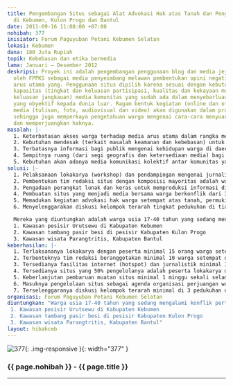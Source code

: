 ```yaml
---
title: Pengembangan Situs sebagai Alat Advokasi Hak atas Tanah dan Penghidupan Warga
  di Kebumen, Kulon Progo dan Bantul
date: 2011-09-16 11:08:00 +07:00
nohibah: 377
inisiator: Forum Paguyuban Petani Kebumen Selatan
lokasi: Kebumen
dana: 180 Juta Rupiah
topik: Kebebasan dan etika bermedia
lama: Januari – Desember 2012
deskripsi: Proyek ini adalah pengembangan penggunaan blog dan media jejaring sosial
  oleh FPPKS sebagai media penyeimbang melawan pembentukan opini negatif oleh media
  arus utama yang. Penggunaan situs dipilih karena sesuai dengan kebutuhan untuk meningkatkan
  kapasitas (tingkat dan keluasan partisipasi, kualitas dan kekayaan muatan, maupun
  keluasan jangkauan) media komunitas yang sudah ada dalam menyebarluaskan informasi
  yang obyektif kepada dunia luar. Ragam bentuk kegiatan (online dan offline) dan
  media (tulisan, foto, audiovisual dan video) akan digunakan dalam produksi informasi,
  sehingga juga memperkaya pengetahuan warga mengenai cara-cara menyuarakan persoalan
  dan memperjuangkan haknya.
masalah: |-
  1. Keterbatasan akses warga terhadap media arus utama dalam rangka mengungkap kebenaran dan memperjuangkan hak-haknya, baik oleh faktor internal (rendah dan tidak meratanya penguasaan teknologi informasi) maupun faktor eksternal (belum terjangkaunya infrastruktur dan tekanan kekuasaan terhadap media arus utama sekalipun).
  2. Kebutuhan mendesak (terkait masalah keamanan dan kebebasan) untuk mempercepat dan memperluas penyebaran informasi terkini mengenai situasi dan dinamika warga di daerah konflik dengan segala aspek kehidupannya.
  3. Terbatasnya informasi bagi publik mengenai kehidupan warga di daerah konflik langsung dari sumber utamanya.
  4. Sempitnya ruang (dari segi geografis dan ketersediaan media) bagi masuknya umpan balik, solidaritas dan kontrol dari publik terhadap perjuangan warga setempat.
  5. Kebutuhan akan adanya media komunikasi kolektif antar komunitas yang berjauhan untuk menguatkan perasaan senasib sepenanggungan dan perjuangannya sendiri.
solusi: |-
  1. Pelaksanaan lokakarya (workshop) dan pendampingan mengenai jurnalisme warga, penggunaan internet dasar, dasar-dasar multimedia dan etika media selama minimal 6 bulan untuk warga sasaran di 3 kabupaten untuk menghasilkan kontributor-kontributor utama dari warga setempat.
  2. Pembentukan tim redaksi situs dengan komposisi mayoritas adalah warga setempat, sebagai pusat pengumpulan, verifikasi, pengolahan dan penyajian informasi yang berbasis di 3 kabupaten sasaran.
  3. Pengadaan perangkat lunak dan keras untuk memproduksi informasi di 3 kabupaten sasaran yang akan dipublikasikan melalui situs.
  4. Pembuatan situs yang menjadi media bersama warga berkonflik dari 3 kabupaten sasaran.
  5. Memadukan kegiatan advokasi hak warga setempat atas tanah, permukiman dan penghidupan yang layak di 3 kabupaten sasaran, dengan situs sebagai porosnya.
  6. Menyelenggarakan diskusi kelompok terarah tingkat pedukuhan di tiap kabupaten sasaran sebagai perangsang gagasan yang akan diolah menjadi muatan situs bersangkutan.

  Mereka yang diuntungkan adalah warga usia 17-40 tahun yang sedang mengalami konflik pertanahan dengan pemerintah dan atau investor di:
  1. Kawasan pesisir Urutsewu di Kabupaten Kebumen
  2. Kawasan tambang pasir besi di pesisir Kabupaten Kulon Progo
  3. Kawasan wisata Parangtritis, Kabupaten Bantul
keberhasilan: |-
  1. Terlaksananya lokakarya dengan peserta minimal 15 orang warga setempat (usia 17-40 tahun, 8 laki-laki, 7 perempuan) di 3 kabupaten selama 6 bulan.
  2. Terbentuknya tim redaksi beranggotakan minimal 10 warga setempat di tiap kabupaten.
  3. Tersedianya fasilitas internet (hotspot) dan jurnalistik minimal 1 paket di setiap kabupaten, di pusat-pusat aktivitas warga berkonflik, dan pada lokasi yang mudah dijangkau, nyaman dan aman bagi warga setempat (misalnya sekolah, tempat ibadah, balai RT atau RW).
  4. Tersedianya situs yang 50% pengelolanya adalah peserta lokakarya dan atau tim redaksi dari 3 kabupaten.
  5. Keberlanjutan pembaruan muatan situs minimal 1 minggu sekali selama minimal 6 bulan sejak situs diluncurkan.
  6. Masuknya pengelolaan situs sebagai agenda organisasi perjuangan warga di 3 kabupaten
  7. Terselenggaranya diskusi kelompok terarah minimal di 3 pedukuhan untuk tiap kabupaten minimal 1 bulan sekali selama 6 bulan sejak situs diluncurkan.
organisasi: Forum Paguyuban Petani Kebumen Selatan
diuntungkan: "Warga usia 17-40 tahun yang sedang mengalami konflik pertanahan dengan pemerintah dan atau investor di:
 1. Kawasan pesisir Urutsewu di Kabupaten Kebumen 
 2. Kawasan tambang pasir besi di pesisir Kabupaten Kulon Progo
 3. Kawasan wisata Parangtritis, Kabupaten Bantul"
layout: hibahcmb
---
```


![377](/static/img/hibahcmb/377.png){: .img-responsive }{: width="377" }

### {{ page.nohibah }} - {{ page.title }}

---
